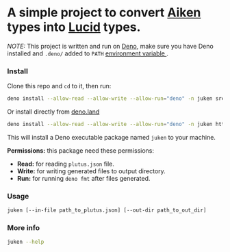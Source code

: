# A simple project to convert [Aiken](https://aiken-lang.org/) types into [Lucid](https://lucid.spacebudz.io/) types.
*NOTE:* This project is written and run on [Deno](https://deno.com/), make sure you have Deno installed and `.deno/` added to `PATH` [environment variable ](https://github.com/alexal1/Insomniac/wiki/Adding-platform-tools-to-the-PATH-environment-variable).
### Install
Clone this repo and `cd` to it, then run:
```bash
deno install --allow-read --allow-write --allow-run="deno" -n juken src/main.ts
```

Or install directly from [deno.land](https://deno.land/x/juken)
```bash
deno install --allow-read --allow-write --allow-run="deno" -n juken https://deno.land/x/juken/src/mod.ts
```

This will install a Deno executable package named `juken` to your machine.

**Permissions:** this package need these permissions:
- **Read:** for reading `plutus.json` file.
- **Write:** for writing generated files to output directory.
- **Run:** for running `deno fmt` after files generated.
### Usage
```bash
juken [--in-file path_to_plutus.json] [--out-dir path_to_out_dir]
```
### More info
```bash
juken --help
```